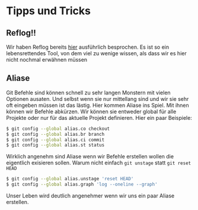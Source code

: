 # Tipps und Tricks

## Reflog!!

Wir haben Reflog bereits [hier](./help.md) ausführlich besprochen. Es ist so ein lebensrettendes Tool, von dem viel zu wenige wissen, als dass wir es hier nicht nochmal erwähnen müssen

## Aliase

Git Befehle sind können schnell zu sehr langen Monstern mit vielen Optionen ausaten. Und selbst wenn sie nur mittellang sind und wir sie sehr oft eingeben müssen ist das lästig. Hier kommen Aliase ins Spiel. Mit ihnen können wir Befehle abkürzen. Wir können sie entweder global für alle Projekte oder nur für das aktuelle Projekt definieren.
Hier ein paar Beispiele:

```bash
$ git config --global alias.co checkout
$ git config --global alias.br branch
$ git config --global alias.ci commit
$ git config --global alias.st status
```

Wirklich angenehm sind Aliase wenn wir Befehle erstellen wollen die eigentlich exisieren sollen. Warum nicht einfach `git unstage` statt `git reset HEAD`

```bash
$ git config --global alias.unstage 'reset HEAD'
$ git config --global alias.graph 'log --oneline --graph'
```

Unser Leben wird deutlich angenehmer wenn wir uns ein paar Aliase erstellen.
